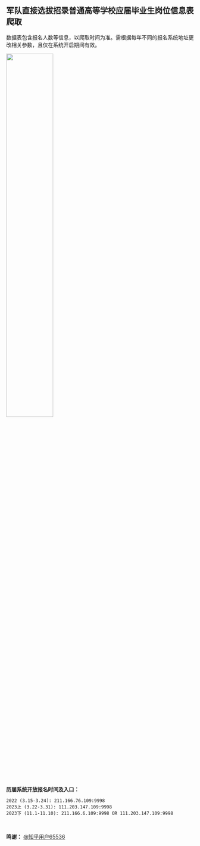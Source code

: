 ## 军队直接选拔招录普通高等学校应届毕业生岗位信息表爬取

数据表包含报名人数等信息，以爬取时间为准。需根据每年不同的报名系统地址更改相关参数，且仅在系统开启期间有效。

<img src="https://user-images.githubusercontent.com/97808991/228814171-162385b9-b1d6-478b-93ec-5f3e05206c75.png" width="50%">

**历届系统开放报名时间及入口：**

```
2022 (3.15-3.24): 211.166.76.109:9998
2023上 (3.22-3.31): 111.203.147.109:9998
2023下 (11.1-11.10): 211.166.6.109:9998 OR 111.203.147.109:9998
```

<br>

**鸣谢：** [@知乎用户65536](https://www.zhihu.com/people/tu-ge-ji-li-38)
